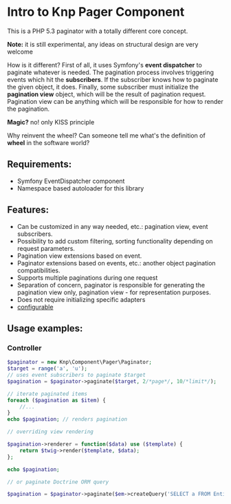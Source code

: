 # Intro to Knp Pager Component

This is a PHP 5.3 paginator with a totally different core concept.

**Note:** it is still experimental, any ideas on structural design are very welcome

How is it different? First of all, it uses Symfony's **event dispatcher** to paginate whatever is needed.
The pagination process involves triggering events which hit the **subscribers**. If the subscriber
knows how to paginate the given object, it does. Finally, some subscriber must initialize the
**pagination view** object, which will be the result of pagination request. Pagination view
can be anything which will be responsible for how to render the pagination.

**Magic?** no! only KISS principle

Why reinvent the wheel? Can someone tell me what's the definition of **wheel** in the software world? 

## Requirements:

- Symfony EventDispatcher component
- Namespace based autoloader for this library

## Features:

- Can be customized in any way needed, etc.: pagination view, event subscribers.
- Possibility to add custom filtering, sorting functionality depending on request parameters.
- Pagination view extensions based on event.
- Paginator extensions based on events, etc.: another object pagination compatibilities.
- Supports multiple paginations during one request
- Separation of concern, paginator is responsible for generating the pagination view only,
pagination view - for representation purposes.
- Does not require initializing specific adapters
- [configurable](config.md)

## Usage examples:

### Controller

```php
$paginator = new Knp\Component\Pager\Paginator;
$target = range('a', 'u');
// uses event subscribers to paginate $target
$pagination = $paginator->paginate($target, 2/*page*/, 10/*limit*/);

// iterate paginated items
foreach ($pagination as $item) {
    //...
}
echo $pagination; // renders pagination

// overriding view rendering

$pagination->renderer = function($data) use ($template) {
    return $twig->render($template, $data);
};

echo $pagination;

// or paginate Doctrine ORM query

$pagination = $paginator->paginate($em->createQuery('SELECT a FROM Entity\Article a'), 1, 10);
```
